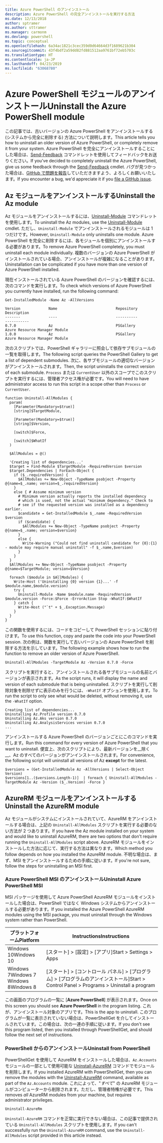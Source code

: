 ```yaml
---
title: Azure PowerShell のアンインストール
description: Azure PowerShell の完全アンインストールを実行する方法
ms.date: 12/13/2018
author: sptramer
ms.author: sttramer
ms.manager: carmonm
ms.devlang: powershell
ms.topic: conceptual
ms.openlocfilehash: 6a34ac1821c3cec359d0d64664d3f1689621b304
ms.sourcegitcommit: 43f4bdf2a59dd82fd881512aa9761bf72eb5703c
ms.translationtype: HT
ms.contentlocale: ja-JP
ms.lasthandoff: 04/23/2019
ms.locfileid: "63068780"
---
```

# <a name="uninstall-the-azure-powershell-module"></a><span data-ttu-id="71d0c-103">Azure PowerShell モジュールのアンインストール</span><span class="sxs-lookup"><span data-stu-id="71d0c-103">Uninstall the Azure PowerShell module</span></span>

<span data-ttu-id="71d0c-104">この記事では、古いバージョンの Azure PowerShell をアンインストールする (システムから完全に削除する) 方法について説明します。</span><span class="sxs-lookup"><span data-stu-id="71d0c-104">This article tells you how to uninstall an older version of Azure PowerShell, or completely remove it from your system.</span></span> <span data-ttu-id="71d0c-105">Azure PowerShell を完全にアンインストールすることにした場合は、[Send-Feedback](/powershell/module/az.accounts/send-feedback) コマンドレットを使用してフィードバックをお送りください。</span><span class="sxs-lookup"><span data-stu-id="71d0c-105">If you've decided to completely uninstall the Azure PowerShell, give us some feedback through the [Send-Feedback](/powershell/module/az.accounts/send-feedback) cmdlet.</span></span>
<span data-ttu-id="71d0c-106">バグが見つかった場合は、[GitHub で問題を報告](https://github.com/azure/azure-powershell/issues)していただきますよう、よろしくお願いいたします。</span><span class="sxs-lookup"><span data-stu-id="71d0c-106">If you encounter a bug, we'd appreciate it if you [file a GitHub issue](https://github.com/azure/azure-powershell/issues).</span></span>

## <a name="uninstall-the-az-module"></a><span data-ttu-id="71d0c-107">Az モジュールをアンインストールする</span><span class="sxs-lookup"><span data-stu-id="71d0c-107">Uninstall the Az module</span></span>

<span data-ttu-id="71d0c-108">Az モジュールをアンインストールするには、[Uninstall-Module](/powershell/module/powershellget/uninstall-module) コマンドレットを使用します。</span><span class="sxs-lookup"><span data-stu-id="71d0c-108">To uninstall the Az modules, use the [Uninstall-Module](/powershell/module/powershellget/uninstall-module) cmdlet.</span></span> <span data-ttu-id="71d0c-109">ただし、`Uninstall-Module` でアンインストールされるモジュールは 1 つだけです。</span><span class="sxs-lookup"><span data-stu-id="71d0c-109">However, `Uninstall-Module` only uninstalls one module.</span></span> <span data-ttu-id="71d0c-110">Azure PowerShell を完全に削除するには、各モジュールを個別にアンインストールする必要があります。</span><span class="sxs-lookup"><span data-stu-id="71d0c-110">To remove Azure PowerShell completely, you must uninstall each module individually.</span></span> <span data-ttu-id="71d0c-111">複数のバージョンの Azure PowerShell がインストールされている場合、アンインストールが複雑になることがあります。</span><span class="sxs-lookup"><span data-stu-id="71d0c-111">Uninstallation can be complicated if you have more than one version of Azure PowerShell installed.</span></span>

<span data-ttu-id="71d0c-112">現在インストールされている Azure PowerShell のバージョンを確認するには、次のコマンドを実行します。</span><span class="sxs-lookup"><span data-stu-id="71d0c-112">To check which versions of Azure PowerShell you currently have installed, run the following command:</span></span>

```powershell-interactive
Get-InstalledModule -Name Az -AllVersions
```

```output
Version             Name                           Repository           Description
-------             ----                           ----------           -----------
0.7.0               Az                             PSGallery            Azure Resource Manager Module
1.0.0               Az                             PSGallery            Azure Resource Manager Module
```

<span data-ttu-id="71d0c-113">次のスクリプトでは、PowerShell ギャラリーに照会して依存サブモジュールの一覧を取得します。</span><span class="sxs-lookup"><span data-stu-id="71d0c-113">The following script queries the PowerShell Gallery to get a list of dependent submodules.</span></span> <span data-ttu-id="71d0c-114">次に、各サブモジュールの適切なバージョンがアンインストールされます。</span><span class="sxs-lookup"><span data-stu-id="71d0c-114">Then, the script uninstalls the correct version of each submodule.</span></span> <span data-ttu-id="71d0c-115">`Process` または `CurrentUser` 以外のスコープでこのスクリプトを実行するには、管理者アクセス権が必要です。</span><span class="sxs-lookup"><span data-stu-id="71d0c-115">You will need to have administrator access to run this script in a scope other than `Process` or `CurrentUser`.</span></span>

```powershell-interactive
function Uninstall-AllModules {
  param(
    [Parameter(Mandatory=$true)]
    [string]$TargetModule,

    [Parameter(Mandatory=$true)]
    [string]$Version,

    [switch]$Force,

    [switch]$WhatIf
  )
  
  $AllModules = @()
  
  'Creating list of dependencies...'
  $target = Find-Module $TargetModule -RequiredVersion $version
  $target.Dependencies | ForEach-Object {
    if ($_.requiredVersion) {
      $AllModules += New-Object -TypeName psobject -Property @{name=$_.name; version=$_.requiredVersion}
    }
    else { # Assume minimum version
      # Minimum version actually reports the installed dependency
      # which is used, not the actual "minimum dependency." Check to
      # see if the requested version was installed as a dependency earlier.
      $candidate = Get-InstalledModule $_.name -RequiredVersion $version
      if ($candidate) {
        $AllModules += New-Object -TypeName psobject -Property @{name=$_.name; version=$version}
      }
      else {
        Write-Warning ("Could not find uninstall candidate for {0}:{1} - module may require manual uninstall" -f $_.name,$version)
      }
    }
  }
  $AllModules += New-Object -TypeName psobject -Property @{name=$TargetModule; version=$Version}

  foreach ($module in $AllModules) {
    Write-Host ('Uninstalling {0} version {1}...' -f $module.name,$module.version)
    try {
      Uninstall-Module -Name $module.name -RequiredVersion $module.version -Force:$Force -ErrorAction Stop -WhatIf:$WhatIf
    } catch {
      Write-Host ("`t" + $_.Exception.Message)
    }
  }
}
```

<span data-ttu-id="71d0c-116">この関数を使用するには、コードをコピーして PowerShell セッションに貼り付けます。</span><span class="sxs-lookup"><span data-stu-id="71d0c-116">To use this function, copy and paste the code into your PowerShell session.</span></span> <span data-ttu-id="71d0c-117">次の例は、関数を実行して古いバージョンの Azure PowerShell を削除する方法を示しています。</span><span class="sxs-lookup"><span data-stu-id="71d0c-117">The following example shows how to run the function to remove an older version of Azure PowerShell.</span></span>

```powershell-interactive
Uninstall-AllModules -TargetModule Az -Version 0.7.0 -Force
```

<span data-ttu-id="71d0c-118">スクリプトを実行すると、アンインストールされる各サブモジュールの名前とバージョンが表示されます。</span><span class="sxs-lookup"><span data-stu-id="71d0c-118">As the script runs, it will display the name and version of each submodule that is being uninstalled.</span></span> <span data-ttu-id="71d0c-119">スクリプトを実行して削除対象を削除せずに表示のみを行うには、`-WhatIf` オプションを使用します。</span><span class="sxs-lookup"><span data-stu-id="71d0c-119">To run the script to only see what would be deleted, without removing it, use the `-WhatIf` option.</span></span>

```output
Creating list of dependencies...
Uninstalling Az.Profile version 0.7.0
Uninstalling Az.Aks version 0.7.0
Uninstalling Az.AnalysisServices version 0.7.0
...
```

<span data-ttu-id="71d0c-120">アンインストールする Azure PowerShell のバージョンごとにこのコマンドを実行します。</span><span class="sxs-lookup"><span data-stu-id="71d0c-120">Run this command for every version of Azure PowerShell that you want to uninstall.</span></span> <span data-ttu-id="71d0c-121">便宜上、次のスクリプトにより、最新バージョンを__除く__、Az のすべてのバージョンがアンインストールされます。</span><span class="sxs-lookup"><span data-stu-id="71d0c-121">For convenience, the following script will uninstall all versions of Az __except__ for the latest.</span></span>

```powershell-interactive
$versions = (Get-InstalledModule Az -AllVersions | Select-Object Version)
$versions[1..($versions.Length-1)]  | foreach { Uninstall-AllModules -TargetModule Az -Version ($_.Version) -Force }
```

## <a name="uninstall-the-azurerm-module"></a><span data-ttu-id="71d0c-122">AzureRM モジュールをアンインストールする</span><span class="sxs-lookup"><span data-stu-id="71d0c-122">Uninstall the AzureRM module</span></span>

<span data-ttu-id="71d0c-123">Az モジュールがシステムにインストールされていて、AzureRM をアンインストールする場合は、上記の `Uninstall-AllModules` スクリプトを実行する必要のない方法が 2 つあります。</span><span class="sxs-lookup"><span data-stu-id="71d0c-123">If you have the Az module installed on your system and would like to uninstall AzureRM, there are two options that don't require running the `Uninstall-AllModules` script above.</span></span> <span data-ttu-id="71d0c-124">AzureRM モジュールをインストールした方法に応じて、実行する方法は異なります。</span><span class="sxs-lookup"><span data-stu-id="71d0c-124">Which method you follow depends on how you installed the AzureRM module.</span></span>
<span data-ttu-id="71d0c-125">不明な場合は、まず、MSI をアンインストールするための手順に従います。</span><span class="sxs-lookup"><span data-stu-id="71d0c-125">If you're not sure, follow the steps for uninstalling an MSI first.</span></span>

### <a name="uninstall-azure-powershell-msi"></a><span data-ttu-id="71d0c-126">Azure PowerShell MSI のアンインストール</span><span class="sxs-lookup"><span data-stu-id="71d0c-126">Uninstall Azure PowerShell MSI</span></span>

<span data-ttu-id="71d0c-127">MSI パッケージを使用して Azure PowerShell AzureRM モジュールをインストールした場合は、PowerShell ではなく Windows システムからアンインストールする必要があります。</span><span class="sxs-lookup"><span data-stu-id="71d0c-127">If you installed the Azure PowerShell AzureRM modules using the MSI package, you must uninstall through the Windows system rather than PowerShell.</span></span>

| <span data-ttu-id="71d0c-128">プラットフォーム</span><span class="sxs-lookup"><span data-stu-id="71d0c-128">Platform</span></span> | <span data-ttu-id="71d0c-129">Instructions</span><span class="sxs-lookup"><span data-stu-id="71d0c-129">Instructions</span></span> |
|----------|--------------|
| <span data-ttu-id="71d0c-130">Windows 10</span><span class="sxs-lookup"><span data-stu-id="71d0c-130">Windows 10</span></span> | <span data-ttu-id="71d0c-131">[スタート] > [設定] > [アプリ]</span><span class="sxs-lookup"><span data-stu-id="71d0c-131">Start > Settings > Apps</span></span> |
| <span data-ttu-id="71d0c-132">Windows 7</span><span class="sxs-lookup"><span data-stu-id="71d0c-132">Windows 7</span></span> </br><span data-ttu-id="71d0c-133">Windows 8</span><span class="sxs-lookup"><span data-stu-id="71d0c-133">Windows 8</span></span> | <span data-ttu-id="71d0c-134">[スタート] > [コントロール パネル] > [プログラム] > [プログラムのアンインストール]</span><span class="sxs-lookup"><span data-stu-id="71d0c-134">Start > Control Panel > Programs > Uninstall a program</span></span> |

<span data-ttu-id="71d0c-135">この画面のプログラムの一覧に [__Azure PowerShell__] が表示されます。</span><span class="sxs-lookup"><span data-stu-id="71d0c-135">Once on this screen you should see __Azure PowerShell__ in the program listing.</span></span> <span data-ttu-id="71d0c-136">これが、アンインストール対象のアプリです。</span><span class="sxs-lookup"><span data-stu-id="71d0c-136">This is the app to uninstall.</span></span> <span data-ttu-id="71d0c-137">このプログラムが一覧に表示されていない場合は、PowerShellGet を介してインストールされています。この場合は、次の一連の手順に従います。</span><span class="sxs-lookup"><span data-stu-id="71d0c-137">If you don't see this program listed, then you installed through PowerShellGet, and should follow the next set of instructions.</span></span>

### <a name="uninstall-from-powershell"></a><span data-ttu-id="71d0c-138">PowerShell からのアンインストール</span><span class="sxs-lookup"><span data-stu-id="71d0c-138">Uninstall from PowerShell</span></span>

<span data-ttu-id="71d0c-139">PowerShellGet を使用して AzureRM をインストールした場合は、`Az.Accounts` モジュールの一部として使用可能な [Uninstall-AzureRM](/powershell/module/az.accounts/uninstall-azurerm) コマンドでモジュールを削除します。</span><span class="sxs-lookup"><span data-stu-id="71d0c-139">If you installed AzureRM with PowerShellGet, then you can remove the modules with the [Uninstall-AzureRM](/powershell/module/az.accounts/uninstall-azurerm) command, available as part of the `Az.Accounts` module.</span></span> <span data-ttu-id="71d0c-140">これによって、"_すべて_" の AzureRM モジュールがコンピューターから削除されます。ただし、管理者特権が必要です。</span><span class="sxs-lookup"><span data-stu-id="71d0c-140">This removes _all_ AzureRM modules from your machine, but requires administrator privileges.</span></span>

```powershell-interactive
Uninstall-AzureRm
```

<span data-ttu-id="71d0c-141">`Uninstall-AzureRM` コマンドを正常に実行できない場合は、この記事で提供されている `Uninstall-AllModules` スクリプトを使用します。</span><span class="sxs-lookup"><span data-stu-id="71d0c-141">If you can't successfully run the `Uninstall-AzureRM` command, use the `Uninstall-AllModules` script provided in this article instead.</span></span>